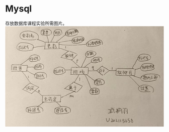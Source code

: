 # Mysql

存放数据库课程实验所需图片。
![eroulution](https://github.com/Tongyu2357/Mysql/blob/main/Image/ersolution.jpg)
